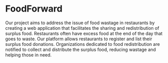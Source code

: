 # FoodForward
Our project aims to address the issue of food wastage in restaurants by creating a web application that facilitates the sharing and redistribution of surplus food. Restaurants often have excess food at the end of the day that goes to waste. Our platform allows restaurants to register and list their surplus food donations. Organizations dedicated to food redistribution are notified to collect and distribute the surplus food, reducing wastage and helping those in need.
